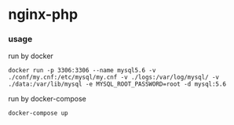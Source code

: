 # nginx-php

### usage
run by docker 
```
docker run -p 3306:3306 --name mysql5.6 -v ./conf/my.cnf:/etc/mysql/my.cnf -v ./logs:/var/log/mysql/ -v ./data:/var/lib/mysql -e MYSQL_ROOT_PASSWORD=root -d mysql:5.6
```

run by docker-compose 
```
docker-compose up
```

